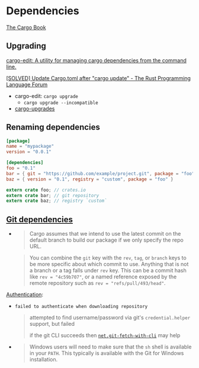 # Dependencies
[The Cargo Book](https://doc.rust-lang.org/cargo/reference/specifying-dependencies.html)

## Upgrading
[cargo-edit: A utility for managing cargo dependencies from the command line.](https://github.com/killercup/cargo-edit)

[\[SOLVED\] Update Cargo.toml after "cargo update" - The Rust Programming Language Forum](https://users.rust-lang.org/t/solved-update-cargo-toml-after-cargo-update/19442/2)
- cargo-edit: `cargo upgrade`
  - `cargo upgrade --incompatible`
- [cargo-upgrades](https://gitlab.com/kornelski/cargo-upgrades)

## Renaming dependencies
```toml
[package]
name = "mypackage"
version = "0.0.1"

[dependencies]
foo = "0.1"
bar = { git = "https://github.com/example/project.git", package = "foo" }
baz = { version = "0.1", registry = "custom", package = "foo" }
```

```rust
extern crate foo; // crates.io
extern crate bar; // git repository
extern crate baz; // registry `custom`
```

## [Git dependencies](https://doc.rust-lang.org/cargo/reference/specifying-dependencies.html#specifying-dependencies-from-git-repositories)
- > Cargo assumes that we intend to use the latest commit on the default branch to build our package if we only specify the repo URL.

  > You can combine the `git` key with the `rev`, `tag`, or `branch` keys to be more specific about which commit to use. Anything that is not a branch or a tag falls under `rev` key. This can be a commit hash like `rev = "4c59b707"`, or a named reference exposed by the remote repository such as `rev = "refs/pull/493/head"`.

[Authentication](https://doc.rust-lang.org/cargo/appendix/git-authentication.html):
- `failed to authenticate when downloading repository`

  > attempted to find username/password via git's `credential.helper` support, but failed
  > 
  > if the git CLI succeeds then [`net.git-fetch-with-cli`](https://doc.rust-lang.org/cargo/reference/config.html#netgit-fetch-with-cli) may help

- > Windows users will need to make sure that the `sh` shell is available in your `PATH`. This typically is available with the Git for Windows installation.